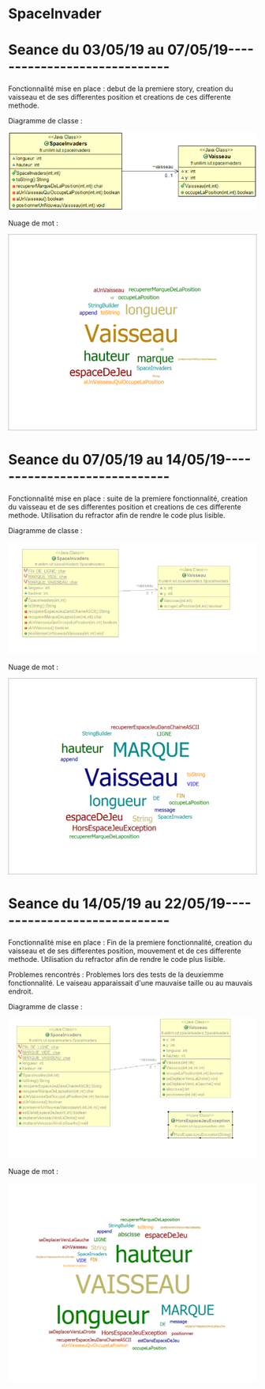 # SpaceInvader

# Seance du 03/05/19 au 07/05/19-----------------------------

Fonctionnalité mise en place : debut de la premiere story, creation du vaisseau et de ses differentes position et creations de ces differente methode.  

Diagramme de classe :

![alt text](https://github.com/MajinEro/SpaceInvader/blob/master/DiagrammeDeClasse1.png)

Nuage de mot :

![alt text](https://github.com/MajinEro/SpaceInvader/blob/Diagrammes-de-classe/spaceinvader2-NuageDeMot.png)

# Seance du 07/05/19 au 14/05/19-----------------------------

Fonctionnalité mise en place : suite de la premiere fonctionnalité, creation du vaisseau et de ses differentes position et creations de ces differente methode. Utilisation du refractor afin de rendre le code plus lisible.

Diagramme de classe :

![alt text](https://github.com/MajinEro/SpaceInvader/blob/Diagrammes-de-classe/DiagrammeDeClasse2.png)

Nuage de mot : 

![alt text](https://github.com/MajinEro/SpaceInvader/blob/Diagrammes-de-classe/spaceinvader_nuage_de_mot2.png)

# Seance du 14/05/19 au 22/05/19-----------------------------

Fonctionnalité mise en place : Fin de la premiere fonctionnalité, creation du vaisseau et de ses differentes position, mouvement et de ces differente methode. Utilisation du refractor afin de rendre le code plus lisible.

Problemes rencontrés : Problemes lors des tests de la deuxiemme fonctionnalité. Le vaiseau apparaissait d'une mauvaise taille ou au mauvais endroit.

Diagramme de classe :

![alt text](https://github.com/MajinEro/SpaceInvader/blob/Diagrammes-de-classe/DiagrammeDeClasse3.png)

Nuage de mot : 

![alt text](https://github.com/MajinEro/SpaceInvader/blob/Diagrammes-de-classe/NuageDeMots3.png)
